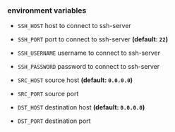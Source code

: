 ### environment variables

- `SSH_HOST` host to connect to ssh-server
- `SSH_PORT` port to connect to ssh-server **(default: `22`)**
- `SSH_USERNAME` username to connect to ssh-server
- `SSH_PASSWORD` password to connect to ssh-server


- `SRC_HOST` source host **(default: `0.0.0.0`)**
- `SRC_PORT` source port


- `DST_HOST` destination host **(default: `0.0.0.0`)**
- `DST_PORT` destination port